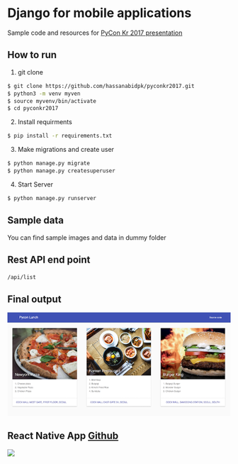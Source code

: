 # Django for mobile applications
Sample code and resources for [PyCon Kr 2017 presentation](https://www.pycon.kr/2017/program/163)

## How to run 

1. git clone
```bash
$ git clone https://github.com/hassanabidpk/pyconkr2017.git
$ python3 -m venv myven
$ source myvenv/bin/activate
$ cd pyconkr2017

```
2. Install requirments

```bash
$ pip install -r requirements.txt
```
3. Make migrations and create user
```bash
$ python manage.py migrate
$ python manage.py createsuperuser
```
4. Start Server

```bash
$ python manage.py runserver

```

## Sample data
You can find sample images and data in dummy folder

## Rest API end point

`/api/list`

## Final output

<img src="dummy/screenshot.png">

## React Native App [Github](https://github.com/hassanabidpk/react_pyconlunch/)

<img src="https://media.giphy.com/media/IbSmr78TQyecg/giphy.gif"/>
